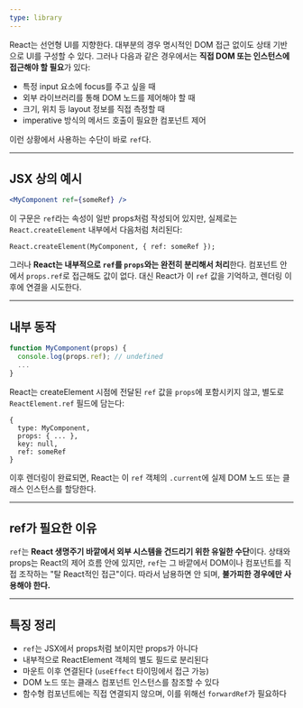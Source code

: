 ```yaml
---
type: library
---
```

React는 선언형 UI를 지향한다. 대부분의 경우 명시적인 DOM 접근 없이도 상태 기반으로 UI를 구성할 수 있다. 그러나 다음과 같은 경우에서는 **직접 DOM 또는 인스턴스에 접근해야 할 필요**가 있다:

- 특정 input 요소에 focus를 주고 싶을 때
- 외부 라이브러리를 통해 DOM 노드를 제어해야 할 때
- 크기, 위치 등 layout 정보를 직접 측정할 때
- imperative 방식의 메서드 호출이 필요한 컴포넌트 제어

이런 상황에서 사용하는 수단이 바로 `ref`다.

---

## JSX 상의 예시

```jsx
<MyComponent ref={someRef} />
```

이 구문은 `ref`라는 속성이 일반 props처럼 작성되어 있지만, 실제로는 `React.createElement` 내부에서 다음처럼 처리된다:

```
React.createElement(MyComponent, { ref: someRef });
```

그러나 **React는 내부적으로 `ref`를 `props`와는 완전히 분리해서 처리**한다. 컴포넌트 안에서 `props.ref`로 접근해도 값이 없다. 대신 React가 이 `ref` 값을 기억하고, 렌더링 이후에 연결을 시도한다.

---

## 내부 동작

```jsx
function MyComponent(props) {
  console.log(props.ref); // undefined
  ...
}
```

React는 createElement 시점에 전달된 `ref` 값을 `props`에 포함시키지 않고, 별도로 `ReactElement.ref` 필드에 담는다:

```
{
  type: MyComponent,
  props: { ... },
  key: null,
  ref: someRef
}
```

이후 렌더링이 완료되면, React는 이 `ref` 객체의 `.current`에 실제 DOM 노드 또는 클래스 인스턴스를 할당한다.

---

## ref가 필요한 이유

`ref`는 **React 생명주기 바깥에서 외부 시스템을 건드리기 위한 유일한 수단**이다. 상태와 props는 React의 제어 흐름 안에 있지만, `ref`는 그 바깥에서 DOM이나 컴포넌트를 직접 조작하는 "탈 React적인 접근"이다. 따라서 남용하면 안 되며, **불가피한 경우에만 사용해야 한다.**

---

## 특징 정리

- `ref`는 JSX에서 props처럼 보이지만 props가 아니다
- 내부적으로 ReactElement 객체의 별도 필드로 분리된다
- 마운트 이후 연결된다 (`useEffect` 타이밍에서 접근 가능)
- DOM 노드 또는 클래스 컴포넌트 인스턴스를 참조할 수 있다
- 함수형 컴포넌트에는 직접 연결되지 않으며, 이를 위해선 `forwardRef`가 필요하다
